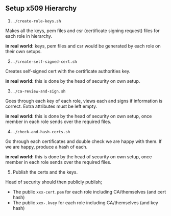 
## Setup x509 Hierarchy

1. `./create-role-keys.sh`

Makes all the keys, pem files and csr (certificate signing request) files for each role in hierarchy.

**in real world:**  keys, pem files and csr would be generated by each role on their own setups.

2. `./create-self-signed-cert.sh`

Creates self-signed cert with the certificate authorities key.

**in real world:**  this is done by the head of security on own setup.

3. `./ca-review-and-sign.sh`

Goes through each key of each role, views each and signs if information is correct.
Extra attributes must be left empty.

**in real world:**  this is done by the head of security on own setup, once member in each role sends over the required files.

4. `./check-and-hash-certs.sh`

Go through each certificates and double check we are happy with them.
If we are happy, produce a hash of each.

**in real world:**  this is done by the head of security on own setup, once member in each role sends over the required files.

5. Publish the certs and the keys.

Head of security should then publicly publish;
- The public `xxx-cert.pem` for each role including CA/themselves (and cert hash)
- The public `xxx-.kvey` for each role including CA/themselves (and key hash)
